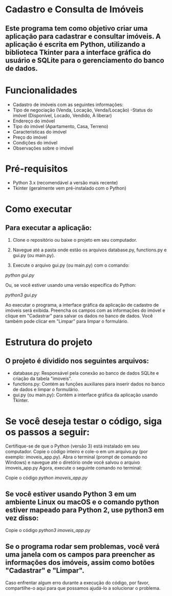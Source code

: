 # Cadastro e Consulta de Imóveis

## Este programa tem como objetivo criar uma aplicação para cadastrar e consultar imóveis. A aplicação é escrita em Python, utilizando a biblioteca Tkinter para a interface gráfica do usuário e SQLite para o gerenciamento do banco de dados.

# Funcionalidades
- Cadastro de imóveis com as seguintes informações:
- Tipo de negociação (Venda, Locação, Venda/Locação)
-Status do imóvel (Disponível, Locado, Vendido, À liberar)
- Endereço do imóvel
- Tipo do imóvel (Apartamento, Casa, Terreno)
- Características do imóvel
- Preço do imóvel
- Condições do imóvel
- Observações sobre o imóvel

# Pré-requisitos
- Python 3.x (recomendável a versão mais recente)
- Tkinter (geralmente vem pré-instalado com o Python)

# Como executar
## Para executar a aplicação:

1. Clone o repositório ou baixe o projeto em seu computador.

2. Navegue até a pasta onde estão os arquivos database.py, functions.py e gui.py (ou main.py).

3. Execute o arquivo gui.py (ou main.py) com o comando:

*python gui.py*

Ou, se você estiver usando uma versão específica do Python:

*python3 gui.py*

Ao executar o programa, a interface gráfica da aplicação de cadastro de imóveis será exibida. Preencha os campos com as informações do imóvel e clique em "Cadastrar" para salvar os dados no banco de dados. Você também pode clicar em "Limpar" para limpar o formulário.

# Estrutura do projeto
## O  projeto é dividido nos seguintes arquivos:

- database.py: Responsável pela conexão ao banco de dados SQLite e criação da tabela "imoveis".
- functions.py: Contém as funções auxiliares para inserir dados no banco de dados e limpar o formulário.
- gui.py (ou main.py): Contém a interface gráfica da aplicação usando Tkinter.

# Se você deseja testar o código, siga os passos a seguir:

Certifique-se de que o Python (versão 3) está instalado em seu computador.
Copie o código inteiro e cole-o em um arquivo.py (por exemplo: imoveis_app.py).
Abra o terminal (prompt de comando no Windows) e navegue até o diretório onde você salvou o arquivo imoveis_app.py
Agora, execute o seguinte comando no terminal:

Copie o código
*python imoveis_app.py*

## Se você estiver usando Python 3 em um ambiente Linux ou macOS e o comando python estiver mapeado para Python 2, use python3 em vez disso:

Copie o código
*python3 imoveis_app.py*

## Se o programa rodar sem problemas, você verá uma janela com os campos para preencher as informações dos imóveis, assim como botões "Cadastrar" e "Limpar".

Caso enfrentar algum erro durante a execução do código, por favor, compartilhe-o aqui para que possamos ajudá-lo a solucionar o problema.
